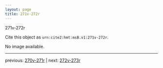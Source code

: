 ```yaml
---
layout: page
title: 271v-272r
---
```


271v-272r

Cite this object as `urn:cite2:hmt:msB.v1:271v-272r`.

No image available. 



---

previous: [270v-271r](../270v-271r/) | next: [272v-273r](../272v-273r/)